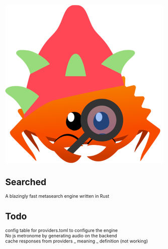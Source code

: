 
![Searched logo](https://raw.githubusercontent.com/dragynfruit/branded/refs/heads/main/projects/searched.png)

# Searched

A blazingly fast metasearch engine written in Rust

# Todo
config table for providers.toml to configure the engine <br/>
No js metronome by generating audio on the backend <br/>
cache responses from providers
_ meaning
_ definition (not working)

